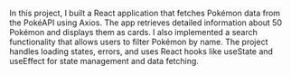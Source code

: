 In this project, I built a React application that fetches Pokémon data from the PokéAPI using Axios. The app retrieves detailed information about 50 Pokémon and displays them as cards. I also implemented a search functionality that allows users to filter Pokémon by name. The project handles loading states, errors, and uses React hooks like useState and useEffect for state management and data fetching.